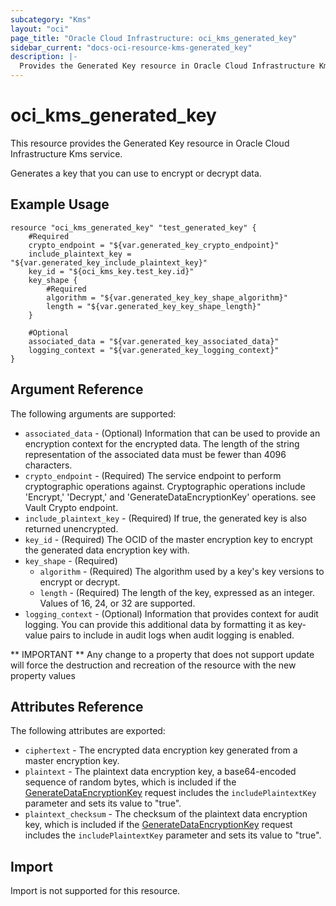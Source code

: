 ```yaml
---
subcategory: "Kms"
layout: "oci"
page_title: "Oracle Cloud Infrastructure: oci_kms_generated_key"
sidebar_current: "docs-oci-resource-kms-generated_key"
description: |-
  Provides the Generated Key resource in Oracle Cloud Infrastructure Kms service
---
```


# oci_kms_generated_key
This resource provides the Generated Key resource in Oracle Cloud Infrastructure Kms service.

Generates a key that you can use to encrypt or decrypt data.


## Example Usage

```hcl
resource "oci_kms_generated_key" "test_generated_key" {
	#Required
	crypto_endpoint = "${var.generated_key_crypto_endpoint}"
	include_plaintext_key = "${var.generated_key_include_plaintext_key}"
	key_id = "${oci_kms_key.test_key.id}"
	key_shape {
		#Required
		algorithm = "${var.generated_key_key_shape_algorithm}"
		length = "${var.generated_key_key_shape_length}"
	}

	#Optional
	associated_data = "${var.generated_key_associated_data}"
	logging_context = "${var.generated_key_logging_context}"
}
```

## Argument Reference

The following arguments are supported:

* `associated_data` - (Optional) Information that can be used to provide an encryption context for the encrypted data.  The length of the string representation of the associated data must be fewer than 4096  characters. 
* `crypto_endpoint` - (Required) The service endpoint to perform cryptographic operations against. Cryptographic operations include 'Encrypt,' 'Decrypt,' and 'GenerateDataEncryptionKey' operations. see Vault Crypto endpoint.
* `include_plaintext_key` - (Required) If true, the generated key is also returned unencrypted.
* `key_id` - (Required) The OCID of the master encryption key to encrypt the generated data encryption key with.
* `key_shape` - (Required) 
	* `algorithm` - (Required) The algorithm used by a key's key versions to encrypt or decrypt.
	* `length` - (Required) The length of the key, expressed as an integer. Values of 16, 24, or 32 are supported. 
* `logging_context` - (Optional) Information that provides context for audit logging. You can provide this additional  data by formatting it as key-value pairs to include in audit logs when audit logging is enabled. 


** IMPORTANT **
Any change to a property that does not support update will force the destruction and recreation of the resource with the new property values

## Attributes Reference

The following attributes are exported:

* `ciphertext` - The encrypted data encryption key generated from a master encryption key.
* `plaintext` - The plaintext data encryption key, a base64-encoded sequence of random bytes, which is  included if the [GenerateDataEncryptionKey](https://docs.cloud.oracle.com/iaas/api/#/en/key/release/GeneratedKey/GenerateDataEncryptionKey)  request includes the `includePlaintextKey` parameter and sets its value to "true". 
* `plaintext_checksum` - The checksum of the plaintext data encryption key, which is included if the  [GenerateDataEncryptionKey](https://docs.cloud.oracle.com/iaas/api/#/en/key/release/GeneratedKey/GenerateDataEncryptionKey)  request includes the `includePlaintextKey` parameter and sets its value to "true". 

## Import

Import is not supported for this resource.

